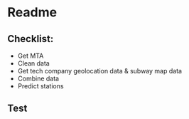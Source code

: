 # Readme

## Checklist:
* Get MTA
* Clean data
* Get tech company geolocation data & subway map data
* Combine data
* Predict stations

## Test
